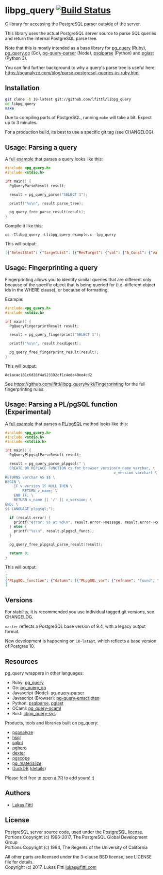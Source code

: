 # libpg_query [![Build Status](https://travis-ci.org/lfittl/libpg_query.svg?branch=master)](https://travis-ci.org/lfittl/libpg_query)

C library for accessing the PostgreSQL parser outside of the server.

This library uses the actual PostgreSQL server source to parse SQL queries and return the internal PostgreSQL parse tree.

Note that this is mostly intended as a base library for [pg_query](https://github.com/lfittl/pg_query) (Ruby), [pg_query.go](https://github.com/lfittl/pg_query.go) (Go), [pg-query-parser](https://github.com/zhm/pg-query-parser) (Node), [psqlparse](https://github.com/alculquicondor/psqlparse) (Python) and [pglast](https://pypi.org/project/pglast/) (Python 3).

You can find further background to why a query's parse tree is useful here: https://pganalyze.com/blog/parse-postgresql-queries-in-ruby.html


## Installation

```sh
git clone -b 10-latest git://github.com/lfittl/libpg_query
cd libpg_query
make
```

Due to compiling parts of PostgreSQL, running `make` will take a bit. Expect up to 3 minutes.

For a production build, its best to use a specific git tag (see CHANGELOG).


## Usage: Parsing a query

A [full example](https://github.com/lfittl/libpg_query/blob/master/examples/simple.c) that parses a query looks like this:

```c
#include <pg_query.h>
#include <stdio.h>

int main() {
  PgQueryParseResult result;

  result = pg_query_parse("SELECT 1");

  printf("%s\n", result.parse_tree);

  pg_query_free_parse_result(result);
}
```

Compile it like this:

```
cc -Ilibpg_query -Llibpg_query example.c -lpg_query
```

This will output:

```json
[{"SelectStmt": {"targetList": [{"ResTarget": {"val": {"A_Const": {"val": {"Integer": {"ival": 1}}, "location": 7}}, "location": 7}}], "op": 0}}]
```


## Usage: Fingerprinting a query

Fingerprinting allows you to identify similar queries that are different only because
of the specific object that is being queried for (i.e. different object ids in the WHERE clause),
or because of formatting.

Example:

```c
#include <pg_query.h>
#include <stdio.h>

int main() {
  PgQueryFingerprintResult result;

  result = pg_query_fingerprint("SELECT 1");

  printf("%s\n", result.hexdigest);

  pg_query_free_fingerprint_result(result);
}
```

This will output:

```
8e1acac181c6d28f4a923392cf1c4eda49ee4cd2
```

See https://github.com/lfittl/libpg_query/wiki/Fingerprinting for the full fingerprinting rules.

## Usage: Parsing a PL/pgSQL function (Experimental)

A [full example](https://github.com/lfittl/libpg_query/blob/master/examples/simple_plpgsql.c) that parses a [PL/pgSQL](https://www.postgresql.org/docs/current/static/plpgsql.html) method looks like this:

```c
#include <pg_query.h>
#include <stdio.h>
#include <stdlib.h>

int main() {
  PgQueryPlpgsqlParseResult result;

  result = pg_query_parse_plpgsql(" \
  CREATE OR REPLACE FUNCTION cs_fmt_browser_version(v_name varchar, \
                                                  v_version varchar) \
RETURNS varchar AS $$ \
BEGIN \
    IF v_version IS NULL THEN \
        RETURN v_name; \
    END IF; \
    RETURN v_name || '/' || v_version; \
END; \
$$ LANGUAGE plpgsql;");

  if (result.error) {
    printf("error: %s at %d\n", result.error->message, result.error->cursorpos);
  } else {
    printf("%s\n", result.plpgsql_funcs);
  }

  pg_query_free_plpgsql_parse_result(result);

  return 0;
}
```

This will output:

```json
[
{"PLpgSQL_function": {"datums": [{"PLpgSQL_var": {"refname": "found", "datatype": {"PLpgSQL_type": {"typname": "UNKNOWN"}}}}], "action": {"PLpgSQL_stmt_block": {"lineno": 1, "body": [{"PLpgSQL_stmt_if": {"lineno": 1, "cond": {"PLpgSQL_expr": {"query": "SELECT v_version IS NULL"}}, "then_body": [{"PLpgSQL_stmt_return": {"lineno": 1, "expr": {"PLpgSQL_expr": {"query": "SELECT v_name"}}}}]}}, {"PLpgSQL_stmt_return": {"lineno": 1, "expr": {"PLpgSQL_expr": {"query": "SELECT v_name || '/' || v_version"}}}}]}}}}
]
```

## Versions

For stability, it is recommended you use individual tagged git versions, see CHANGELOG.

`master` reflects a PostgreSQL base version of 9.4, with a legacy output format.

New development is happening on `10-latest`, which reflects a base version of Postgres 10.


## Resources

pg_query wrappers in other languages:

* Ruby: [pg_query](https://github.com/lfittl/pg_query)
* Go: [pg_query_go](https://github.com/lfittl/pg_query_go)
* Javascript (Node): [pg-query-parser](https://github.com/zhm/pg-query-parser)
* Javascript (Browser): [pg-query-emscripten](https://github.com/lfittl/pg-query-emscripten)
* Python: [psqlparse](https://github.com/alculquicondor/psqlparse), [pglast](https://github.com/lelit/pglast)
* OCaml: [pg_query-ocaml](https://github.com/roddyyaga/pg_query-ocaml)
* Rust: [libpg_query-sys](https://crates.io/crates/libpg_query-sys)

Products, tools and libraries built on pg_query:

* [pganalyze](https://pganalyze.com/)
* [hsql](https://github.com/JackDanger/hsql)
* [sqlint](https://github.com/purcell/sqlint)
* [pghero](https://github.com/ankane/pghero)
* [dexter](https://github.com/ankane/dexter)
* [pgscope](https://github.com/gjalves/pgscope)
* [pg_materialize](https://github.com/aanari/pg-materialize)
* [DuckDB](https://github.com/cwida/duckdb) ([details](https://github.com/cwida/duckdb/tree/master/third_party/libpg_query))


Please feel free to [open a PR](https://github.com/lfittl/libpg_query/pull/new/master) to add yours! :)


## Authors

- [Lukas Fittl](mailto:lukas@fittl.com)


## License

PostgreSQL server source code, used under the [PostgreSQL license](https://www.postgresql.org/about/licence/).<br>
Portions Copyright (c) 1996-2017, The PostgreSQL Global Development Group<br>
Portions Copyright (c) 1994, The Regents of the University of California

All other parts are licensed under the 3-clause BSD license, see LICENSE file for details.<br>
Copyright (c) 2017, Lukas Fittl <lukas@fittl.com>

